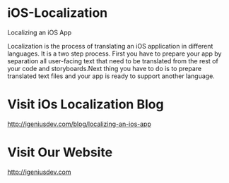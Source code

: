 # iOS-Localization
Localizing an iOS App

Localization is the process of translating an iOS application in different languages. It is a two step process. 
First you have to prepare your app by separation all user-facing text that need to be translated from the rest of 
your code and storyboards.Next thing you have to do is to prepare translated text files and your app is ready to
support another language.

# Visit iOs Localization Blog

http://igeniusdev.com/blog/localizing-an-ios-app

# Visit Our Website

http://igeniusdev.com
